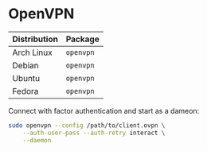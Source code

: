 # OpenVPN

| Distribution | Package   |
| ------------ | --------- |
| Arch Linux   | `openvpn` |
| Debian       | `openvpn` |
| Ubuntu       | `openvpn` |
| Fedora       | `openvpn` |

Connect with factor authentication and start as a dameon:

```sh
sudo openvpn --config /path/to/client.ovpn \
    --auth-user-pass --auth-retry interact \
    --daemon
```
